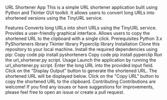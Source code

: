 URL Shortener App
This is a simple URL shortener application built using Python and Tkinter GUI toolkit. It allows users to convert long URLs into shortened versions using the TinyURL service.

Features
Converts long URLs into short URLs using the TinyURL service.
Provides a user-friendly graphical interface.
Allows users to copy the shortened URL to the clipboard with a single click.
Prerequisites
Python 3.x
PyShorteners library
Tkinter library
Pyperclip library
Installation
Clone this repository to your local machine.
Install the required dependencies using pip:
Copy code
pip install pyshorteners
Copy code
pip install pyperclip
Run the url_shortener.py script.
Usage
Launch the application by running the url_shortener.py script.
Enter the long URL into the provided input field.
Click on the "Display Output" button to generate the shortened URL.
The shortened URL will be displayed below.
Click on the "Copy URL" button to copy the shortened URL to the clipboard.
Contributing
Contributions are welcome! If you find any issues or have suggestions for improvements, please feel free to open an issue or create a pull request.






